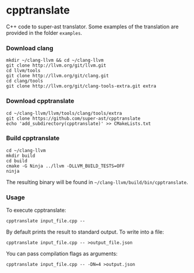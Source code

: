 # cpptranslate
C++ code to super-ast translator. Some examples of the translation are
provided in the folder `examples`.

### Download clang

	mkdir ~/clang-llvm && cd ~/clang-llvm
	git clone http://llvm.org/git/llvm.git
	cd llvm/tools
	git clone http://llvm.org/git/clang.git
	cd clang/tools
	git clone http://llvm.org/git/clang-tools-extra.git extra

### Download cpptranslate

	cd ~/clang-llvm/llvm/tools/clang/tools/extra
	git clone https://github.com/super-ast/cpptranslate
	echo 'add_subdirectory(cpptranslate)' >> CMakeLists.txt

### Build cpptranslate

	cd ~/clang-llvm
	mkdir build
	cd build
	cmake -G Ninja ../llvm -DLLVM_BUILD_TESTS=OFF
	ninja

The resulting binary will be found in `~/clang-llvm/build/bin/cpptranslate`.

### Usage

To execute cpptranslate:

	cpptranslate input_file.cpp --

By default prints the result to standard output. To write into a file:

	cpptranslate input_file.cpp -- >output_file.json

You can pass compilation flags as arguments:

	cpptranslate input_file.cpp -- -DN=4 >output.json
